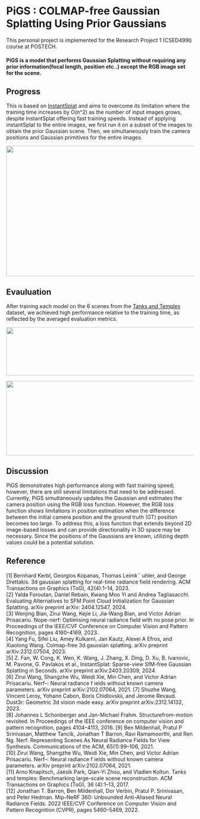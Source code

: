 # PiGS : COLMAP-free Gaussian Splatting Using Prior Gaussians
This personal project is implemented for the Research Project 1 (CSED499I) course at POSTECH.
#### PiGS is a model that performs Gaussian Splatting without requiring any prior information(focal length, position etc..) except the RGB image set for the scene.

## Progress
This is based on [InstantSplat](https://github.com/NVlabs/InstantSplat) and aims to overcome its limitation where the training time increases by O(n^2) as the number of input images grows, despite InstantSplat offering fast training speeds. Instead of applying instantSplat to the entire images, we first run it on a subset of the images to obtain the prior Gaussian scene. Then, we simultaneously train the camera positions and Gaussian primitives for the entire images.

<p align="center">
  <img src="https://github.com/user-attachments/assets/5de57b82-ad28-4a01-8bce-d69556f4eb11" width="550" height="350"/>
</p>

## Evauluation
After training each model on the 6 scenes from the [Tanks and Temples](https://www.tanksandtemples.org) dataset, we achieved high performance relative to the training time, as reflected by the averaged evaluation metrics.

<p align="center">
  <img src ="https://github.com/user-attachments/assets/9dcae274-70a5-4286-96af-c5bfd6ab90de" width="750" height="130"/>
</p>
<p align="center">
  <img src ="https://github.com/user-attachments/assets/0f8262a8-b7f9-4861-8b2d-0b463ca11e40" width="750" height="200"/>
</p>

## Discussion
PiGS demonstrates high performance along with fast training speed; however, there are still several limitations that need to be addressed. Currently, PiGS simultaneously updates the Gaussian and estimates the camera position using the RGB loss function. However, the RGB loss function shows limitations in position estimation when the difference between the initial camera position and the ground truth (GT) position becomes too large. To address this, a loss function that extends beyond 2D image-based losses and can provide directionality in 3D space may be necessary. Since the positions of the Gaussians are known, utilizing depth values could be a potential solution.

## Reference
[1] Bernhard Kerbl, Georgios Kopanas, Thomas Leimk¨ uhler, and George Drettakis. 3d gaussian splatting for real-time radiance field rendering. ACM Transactions on Graphics (ToG), 42(4):1–14, 2023.\
[2] Yalda Foroutan, Daniel Rebain, Kwang Moo Yi and Andrea Tagliasacchi. Evaluating Alternatives to SFM Point Cloud Initialization for Gaussian Splatting. arXiv preprint arXiv: 2404.12547, 2024.\
[3] Wenjing Bian, Zirui Wang, Kejie Li, Jia-Wang Bian, and Victor Adrian Prisacariu. Nope-nerf: Optimising neural radiance field with no pose prior. In Proceedings of the IEEE/CVF Conference on Computer Vision and Pattern Recognition, pages 4160–4169, 2023.\
[4] Yang Fu, Sifei Liu, Amey Kulkarni, Jan Kautz, Alexei A Efros, and Xiaolong Wang. Colmap-free 3d gaussian splatting. arXiv preprint arXiv:2312.07504, 2023.\
[5] Z. Fan, W. Cong, K. Wen, K. Wang, J. Zhang, X. Ding, D. Xu, B. Ivanovic, M. Pavone, G. Pavlakos et al., InstantSplat: Sparse-view SfM-free Gaussian Splatting in Seconds. arXiv preprint arXiv:2403.20309, 2024.\
[6] Zirui Wang, Shangzhe Wu, Weidi Xie, Min Chen, and Victor Adrian Prisacariu. Nerf–: Neural radiance f ields without known camera parameters. arXiv preprint arXiv:2102.07064, 2021.
[7] Shuzhe Wang, Vincent Leroy, Yohann Cabon, Boris Chidlovskii, and Jerome Revaud. Dust3r: Geometric 3d vision made easy. arXiv preprint arXiv:2312.14132, 2023.\
[8] Johannes L Schonberger and Jan-Michael Frahm. Structurefrom-motion revisited. In Proceedings of the IEEE conference on computer vision and pattern recognition, pages 4104–4113, 2016.
[9] Ben Mildenhall, Pratul P Srinivasan, Matthew Tancik, Jonathan T Barron, Ravi Ramamoorthi, and Ren Ng. Nerf: Representing Scenes As Neural Radiance Fields for View Synthesis. Communications of the ACM, 65(1):99–106, 2021.\
[10] Zirui Wang, Shangzhe Wu, Weidi Xie, Min Chen, and Victor Adrian Prisacariu. Nerf–: Neural radiance f ields without known camera parameters. arXiv preprint arXiv:2102.07064, 2021.\
[11] Arno Knapitsch, Jaesik Park, Qian-Yi Zhou, and Vladlen Koltun. Tanks and temples: Benchmarking large-scale scene reconstruction. ACM Transactions on Graphics (ToG), 36 (4):1–13, 2017.\
[12] Jonathan T. Barron, Ben Mildenhall, Dor Verbin, Pratul P. Srinivasan, and Peter Hedman. Mip-NeRF 360: Unbounded Anti-Aliased Neural Radiance Fields. 2022 IEEE/CVF Conference on Computer Vision and Pattern Recognition (CVPR), pages 5460–5469, 2022.


